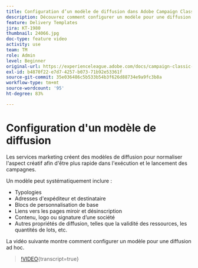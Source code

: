 ```yaml
---
title: Configuration d’un modèle de diffusion dans Adobe Campaign Classic
description: Découvrez comment configurer un modèle pour une diffusion ad hoc.
feature: Delivery Templates
jira: KT-1980
thumbnail: 24066.jpg
doc-type: feature video
activity: use
team: TM
role: Admin
level: Beginner
original-url: https://experienceleague.adobe.com/docs/campaign-classic-learn/tutorials/sending-messages/delivery-template-configuration.html
exl-id: b4870f22-e7d7-4257-b073-71b92e53361f
source-git-commit: 35e036486c5b533b54b3f626d88734e9a9fc3b8a
workflow-type: tm+mt
source-wordcount: '95'
ht-degree: 83%

---
```


# Configuration d&#39;un modèle de diffusion

Les services marketing créent des modèles de diffusion pour normaliser l&#39;aspect créatif afin d&#39;être plus rapide dans l&#39;exécution et le lancement des campagnes.

Un modèle peut systématiquement inclure :

* Typologies
* Adresses d&#39;expéditeur et destinataire
* Blocs de personnalisation de base
* Liens vers les pages miroir et désinscription
* Contenu, logo ou signature d’une société
* Autres propriétés de diffusion, telles que la validité des ressources, les quantités de lots, etc.

La vidéo suivante montre comment configurer un modèle pour une diffusion ad hoc.

>[!VIDEO](https://video.tv.adobe.com/v/24066?quality=12&learn=on){transcript=true}
